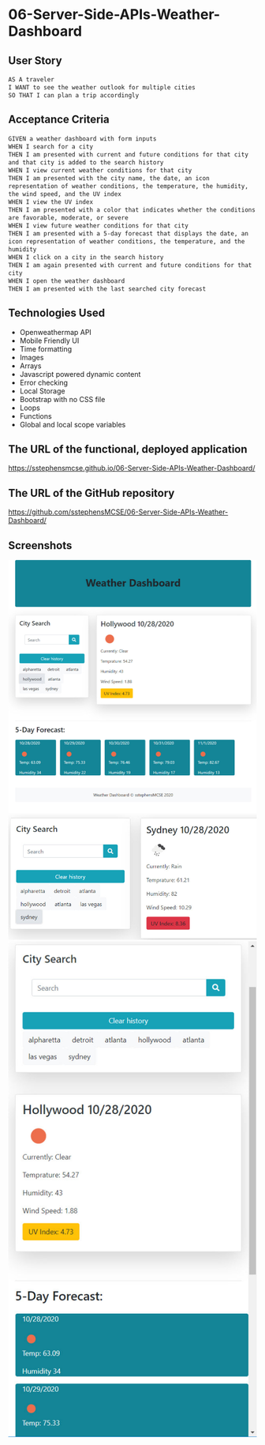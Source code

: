 # 06-Server-Side-APIs-Weather-Dashboard


## User Story
```
AS A traveler
I WANT to see the weather outlook for multiple cities
SO THAT I can plan a trip accordingly
```
## Acceptance Criteria
```
GIVEN a weather dashboard with form inputs
WHEN I search for a city
THEN I am presented with current and future conditions for that city and that city is added to the search history
WHEN I view current weather conditions for that city
THEN I am presented with the city name, the date, an icon representation of weather conditions, the temperature, the humidity, the wind speed, and the UV index
WHEN I view the UV index
THEN I am presented with a color that indicates whether the conditions are favorable, moderate, or severe
WHEN I view future weather conditions for that city
THEN I am presented with a 5-day forecast that displays the date, an icon representation of weather conditions, the temperature, and the humidity
WHEN I click on a city in the search history
THEN I am again presented with current and future conditions for that city
WHEN I open the weather dashboard
THEN I am presented with the last searched city forecast
```

## Technologies Used
* Openweathermap API
* Mobile Friendly UI
* Time formatting
* Images
* Arrays
* Javascript powered dynamic content
* Error checking
* Local Storage
* Bootstrap with no CSS file
* Loops
* Functions
* Global and local scope variables

## The URL of the functional, deployed application
https://sstephensmcse.github.io/06-Server-Side-APIs-Weather-Dashboard/

## The URL of the GitHub repository
https://github.com/sstephensMCSE/06-Server-Side-APIs-Weather-Dashboard/

## Screenshots

![weather dashboard overview](./weatherdashboard.jpg)
![weather dashboard UVButton](./reactive-UV.jpg)
![weather dashboard mobile](./mobile.jpg)
